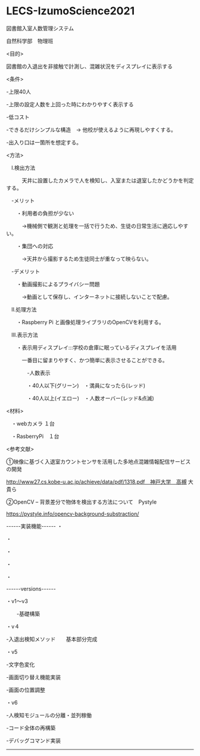 # LECS-IzumoScience2021
図書館入室人数管理システム

自然科学部　物理班

<目的>

図書館の入退出を非接触で計測し、混雑状況をディスプレイに表示する

<条件>

-上限40人

-上限の設定人数を上回った時にわかりやすく表示する

-低コスト

-できるだけシンプルな構造　→ 他校が使えるように再現しやすくする。

-出入り口は一箇所を想定する。


<方法>

　Ⅰ.検出方法
 
　　　天井に設置したカメラで人を検知し、入室または退室したかどうかを判定する。
   
　-メリット
 
　　・利用者の負担が少ない
  
　　　→機械側で観測と処理を一括で行うため、生徒の日常生活に適応しやすい。
   
　　・集団への対応
  
　　　→天井から撮影するため生徒同士が重なって映らない。
   
　-デメリット
 
　　・動画撮影によるプライバシー問題
  
　　　→動画として保存し、インターネットに接続しないことで配慮。


　Ⅱ.処理方法
 
　　・Raspberry Pi と画像処理ライブラリのOpenCVを利用する。
  

　Ⅲ.表示方法
 
　　・表示用ディスプレイ:::学校の倉庫に眠っているディスプレイを活用
  
　　　一番目に留まりやすく、かつ簡単に表示させることができる。
   
　　　　-人数表示
    
　　　　・40人以下(グリーン)　・満員になったら(レッド)
    
　　　　・40人以上(イエロー)　・人数オーバー(レッド&点滅)
    

<材料>

　・webカメラ  １台
 
　・RasberryPi　１台
 

<参考文献>

①映像に基づく入退室カウントセンサを活用した多地点混雑情報配信サービスの開発

http://www27.cs.kobe-u.ac.jp/achieve/data/pdf/1318.pdf　神戸大学　高槻 大貴ら

②OpenCV – 背景差分で物体を検出する方法について　Pystyle

https://pystyle.info/opencv-background-substraction/



------実装機能------
・

・

・

・

・

------versions------

・v1〜v3

　　-基礎構築
    
・v４

-入退出検知メソッド　　基本部分完成
   
・v5

-文字色変化

-画面切り替え機能実装

-画面の位置調整


・v6

-人検知モジュールの分離・並列稼働

-コード全体の再構築

-デバッグコマンド実装

------ ------
